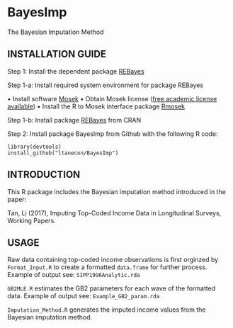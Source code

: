 # BayesImp
The Bayesian Imputation Method

## INSTALLATION GUIDE

Step 1: Install the dependent package [REBayes](https://cran.r-project.org/web/packages/REBayes/index.html)

Step 1-a: Install required system environment for package REBayes

•	Install software [Mosek](https://www.mosek.com/downloads/)
•	Obtain Mosek license ([free academic license available](https://license.mosek.com/academic/)) 
•	Install the R to Mosek interface package [Rmosek](http://rmosek.r-forge.r-project.org/)

Step 1-b: Install package [REBayes](https://cran.r-project.org/web/packages/REBayes/index.html) from CRAN

Step 2: Install package BayesImp from Github with the following R code:

    library(devtools)
    install_github("ltanecon/BayesImp")

## INTRODUCTION

This R package includes the Bayesian imputation method introduced in the paper:

Tan, Li (2017), Imputing Top-Coded Income Data in Longitudinal Surveys, Working Papers.

## USAGE

Raw data containing top-coded income observations is first orginzed by `Format_Input.R` to create a formatted `data.frame` for further process. Example of output see: `SIPP1996Analytic.rda`

`GB2MLE.R` estimates the GB2 parameters for each wave of the formatted data. Example of output see: `Example_GB2_param.rda`

`Imputation_Method.R` generates the imputed income values from the Bayesian imputation method.


